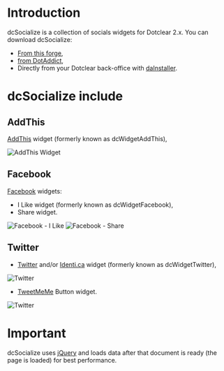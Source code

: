 Introduction
============
dcSocialize is a collection of socials widgets for Dotclear 2.x. You can download dcSocialize:

 * [From this forge](http://projects.llaumgui.com/index.php/p/dcsocialize/downloads/),
 * [from DotAddict](http://plugins.dotaddict.org/dc2/details/dcSocialize),
 * Directly from your Dotclear back-office with [daInstaller](http://plugins.dotaddict.org/dc2/details/daInstaller).

dcSocialize include
===================
AddThis
-------
[AddThis](http://www.addthis.com/) widget (formerly known as dcWidgetAddThis),

![AddThis Widget](http://www.llaumgui.com/public/files/dcsocialize/dcSocialize_AddThis_widget.png "AddThis Widget")

Facebook
--------
[Facebook](http://www.facebook.com/) widgets:

 * I Like widget (formerly known as dcWidgetFacebook),
 * Share widget.

![Facebook - I Like](http://www.llaumgui.com/public/files/dcsocialize/dcSocialize_FacebookILike_widget.png "Facebook -  I Like")
![Facebook - Share](http://www.llaumgui.com/public/files/dcsocialize/dcSocialize_FacebookShare_widget.png "Facebook - Share")

Twitter
-------
 * [Twitter](http://twitter.com) and/or [Identi.ca](http://identi.ca/) widget (formerly known as dcWidgetTwitter),

![Twitter](http://www.llaumgui.com/public/files/dcsocialize/dcSocialize_Twitter_widget.png "Twitter")

 * [TweetMeMe](http://twitter.com) Button widget.

![Twitter](http://www.llaumgui.com/public/files/dcsocialize/dcSocialize_TweetMemeButton_widget.png "TweetMeMe Button widget")

Important
=========
dcSocialize uses [jQuery](http://jquery.com) and loads data after that document is ready (the page is loaded) for best performance.